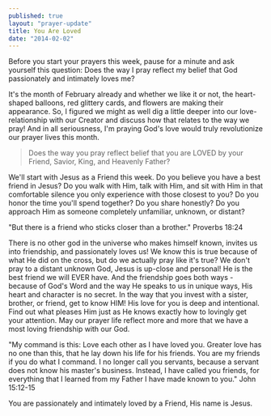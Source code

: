 ```yaml
---
published: true
layout: "prayer-update"
title: You Are Loved
date: "2014-02-02"
---
```


Before you start your prayers this week, pause for a minute and ask yourself this question: Does the way I pray reflect my belief that God passionately and intimately loves me? 

It's the month of February already and whether we like it or not, the heart-shaped balloons, red glittery cards, and flowers are making their appearance.  So, I figured we might as well dig a little deeper into our love-relationship with our Creator and discuss how that relates to the way we pray!  And in all seriousness, I'm praying God's love would truly revolutionize our prayer lives this month.
 
> Does the way you pray reflect belief that you are LOVED by your Friend, Savior, King, and Heavenly Father?

We'll start with Jesus as a Friend this week.  Do you believe you have a best friend in Jesus?  Do you walk with Him, talk with Him, and sit with Him in that comfortable silence you only experience with those closest to you?  Do you honor the time you'll spend together?  Do you share honestly?  Do you approach Him as someone completely unfamiliar, unknown, or distant?

"But there is a friend who sticks closer than a brother."
Proverbs 18:24

There is no other god in the universe who makes himself known, invites us into friendship, and passionately loves us!  We know this is true because of what He did on the cross, but do we actually pray like it's true?  We don't pray to a distant unknown God, Jesus is up-close and personal!  He is the best friend we will EVER have.  And the friendship goes both ways - because of God's Word and the way He speaks to us in unique ways, His heart and character is no secret.  In the way that you invest with a sister, brother, or friend, get to know HIM!  His love for you is deep and intentional.  Find out what pleases Him just as He knows exactly how to lovingly get your attention.  May our prayer life reflect more and more that we have a most loving friendship with our God.

"My command is this: Love each other as I have loved you.  Greater love has no one than this, that he lay down his life for his friends.  You are my friends if you do what I command.  I no longer call you servants, because a servant does not know his master's business.  Instead, I have called you friends, for everything that I learned from my Father I have made known to you."
John 15:12-15   
 
You are passionately and intimately loved by a Friend, His name is Jesus.